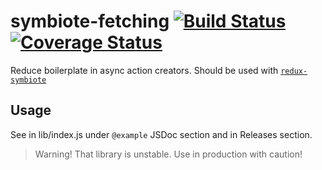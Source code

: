 # symbiote-fetching [![Build Status](https://travis-ci.org/atomixinteractions/symbiote-fetching.svg?branch=master)](https://travis-ci.org/atomixinteractions/symbiote-fetching) [![Coverage Status](https://coveralls.io/repos/github/atomixinteractions/symbiote-fetching/badge.svg?branch=master)](https://coveralls.io/github/atomixinteractions/symbiote-fetching?branch=master)

Reduce boilerplate in async action creators. Should be used with [`redux-symbiote`](https://github.com/atomixinteractions/redux-symbiote)


## Usage

See in lib/index.js under `@example` JSDoc section and in Releases section.

> Warning! That library is unstable. Use in production with caution!
